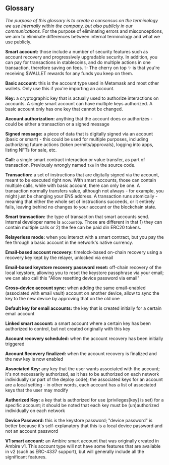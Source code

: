 ## Glossary

_The purpose of this glossary is to create a consensus on the terminology we use internally within the company, but also publicly in our communications._ For the purpose of eliminating errors and misconceptions, we aim to eliminate differences between internal terminology and what we use publicly.

**Smart account:** those include a number of security features such as account recovery and progressively upgradable security. In addition, you can pay for transactions in stablecoins, and do multiple actions in one transaction, therefore saving on fees. ✨ The cherry on top ✨ is that you're receiving $WALLET rewards for any funds you keep on them.

**Basic account:** this is the account type used in Metamask and most other wallets. Only use this if you're importing an account.

**Key:** a cryptographic key that is actually used to authorize interactions on accounts. A single smart account can have multiple keys authorized. A basic account only has one key that cannot be changed.

**Account authorization:** anything that the account does or authorizes - could be either a transaction or a signed message

**Signed message:** a piece of data that is digitally signed via an account (basic or smart) - this could be used for multiple purposes, including authorizing future actions (token permits/approvals), logging into apps, listing NFTs for sale, etc.

**Call:** a single smart contract interaction or value transfer, as part of transaction. Previously wrongly named `txn` in the source code.

**Transaction:** a set of instructions that are digitally signed via the account, meant to be executed right now. With smart accounts, those can contain multiple calls, while with basic account, there can only be one. A transaction normally transfers value, although not always - for example, you might just be changing your ENS address. A transaction runs atomically - meaning that either the whole set of instructions succeeds, or it entirely fails, leaving behind no changes to your account or the blockchain state.

**Smart transaction:** the type of transaction that smart accounts send. Internal developer name is `accountOp`. Those are different in that 1) they can contain multiple calls or 2) the fee can be paid din ERC20 tokens.

**Relayerless mode:** when you interact with a smart contract, but you pay the fee through a basic account in the network's native currency.

**Email-based account recovery:** timelock-based on-chain recovery using a recovery key kept by the relayer, unlocked via email

**Email-based keystore recovery password reset:** off-chain recovery of the local keystore, allowing you to reset the keystore passphrase via your email; we can also call this "Allow resetting device password via email"

**Cross-device account sync:** when adding the same email-enabled (associated with email vault) account on another device, allow to sync the key to the new device by approving that on the old one

**Default key for email accounts:** the key that is created initially for a certain email account

**Linked smart account:** a smart account where a certain key has been authorized to control, but not created originally with this key

**Account recovery scheduled:** when the account recovery has been initially triggered

**Account Recovery finalized:** when the account recovery is finalized and the new key is now enabled

**Associated Key:** any key that the user wants associated with the account; it's not necessarily authorized, as it has to be authorized on each network individually (or part of the deploy code); the associated keys for an account are a local setting - in other words, each account has a list of associated keys that the user may modify

**Authorized Key:** a key that is authorized for use (privileges[key] is set) for a specific account; it should be noted that each key must be (un)authorized individually on each network

**Device Password:** this is the keystore password; "device password" is better because it's self-explanatory that this is a local device password and not an account password

**V1 smart account:** an Ambire smart account that was originally created in Ambire v1. This account type will not have some features that are available in v2 (such as ERC-4337 support), but will generally include all the significant features.
